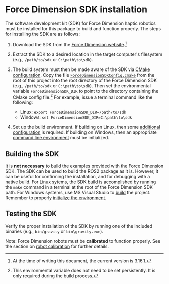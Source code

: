 <!-- License

Copyright 2022-2023 Neuromechatronics Lab, Carnegie Mellon University

Created by: a. whit. (nml@whit.contact)

This Source Code Form is subject to the terms of the Mozilla Public
License, v. 2.0. If a copy of the MPL was not distributed with this
file, You can obtain one at https://mozilla.org/MPL/2.0/.
-->

# Force Dimension SDK installation

The software development kit (SDK) for Force Dimension haptic robotics must be 
installed for this package to build and function properly. The steps for 
installing the SDK are as follows:

1. Download the SDK from the [Force Dimension website].[^1] 
2. Extract the SDK to a desired location in the target computer's filesystem 
   (e.g., `/path/to/sdk` or `C:\path\to\sdk`).
3. The build system must then be made aware of the SDK via 
   [CMake configuration]. Copy the file 
   [`ForceDimensionSDKConfig.cmake`](/ForceDimensionSDKConfig.cmake) from the 
   root of this project into the root directory of the Force Dimension SDK 
   (e.g., `/path/to/sdk` or `C:\path\to\sdk`). Then set the environmental 
   variable `ForceDimensionSDK_DIR` to point to the directory containing the 
   CMake config file.[^2] For example, issue a terminal command like the 
   following:
   
   * Linux: `export ForceDimensionSDK_DIR=/path/to/sdk`
   * Windows: `set ForceDimensionSDK_DIR=C:\path\to\sdk`
   
4. Set up the build environment. If building on Linux, then some 
   [additional configuration](doc/markdown/installation-sdk-linux.md) is 
   required. If building on Windows, then an appropriate 
   [command line environment][msvc_terminal] must be initialized.

[^1]: At the time of writing this document, the current version is 3.16.1.

[^2]: This environmental variable does not need to be set persistently. It is 
      only required during the build process.

## Building the SDK

It is **not necessary** to build the examples provided with the Force Dimension 
SDK. The SDK can be used to build the ROS2 package as it is. However, it can be 
useful for confirming the installation, and for debugging with a native build.
For Linux sytems, the SDK build is accomplished by running the `make` command 
in a terminal at the root of the Force Dimension SDK path. 
For Windows systems, use MS Visual Studio to [build][msvc_build] the project. 
Remember to properly [initialize the environment][msvc_terminal].

## Testing the SDK

Verify the proper installation of the SDK by running one of the included 
binaries (e.g., `bin/gravity` or `bin\gravity.exe`).

Note: Force Dimension robots must be **calibrated** to function properly. See 
the section on [robot calibration](calibration.md) for further details.


<!------------------------------------------------------------------------------
  REFERENCES
------------------------------------------------------------------------------->

[Force Dimension website]: https://www.forcedimension.com/software/sdk

[CMake configuration]: https://cmake.org/cmake/help/latest/guide/using-dependencies/index.html

[msvc_terminal]: https://docs.microsoft.com/en-us/cpp/build/building-on-the-command-line?view=msvc-170


[msvc_build]: https://docs.microsoft.com/en-us/visualstudio/ide/compiling-and-building-in-visual-studio?view=vs-2022

